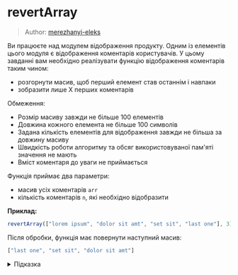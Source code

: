 # revertArray

> Author: [merezhanyi-eleks](https://github.com/merezhanyi-eleks)

Ви працюєте над модулем відображення продукту. Одним із елементів цього модуля є відображення коментарів користувачів. У цьому завданні вам необхідно реалізувати функцію відображення коментарів таким чином:

- розгорнути масив, щоб перший елемент став останнім і навпаки
- зобразити лише Х перших коментарів

Обмеження:

- Розмір масиву завжди не більше 100 елементів
- Довжина кожного елемента не більше 100 символів
- Задана кількість елементів для відображення завжди не більша за довжину масиву
- Швидкість роботи алгоритму та обсяг використовуваної пам'яті значення не мають
- Вміст коментаря до уваги не приймається

Функція приймає два параметри:

- масив усіх коментарів `arr`
- кількість коментарів `n`, які необхідно відобразити

**Приклад:**

```js
revertArray(["lorem ipsum", "dolor sit amt", "set sit", "last one"], 3);
```

Після обробки, функція має повернути наступний масив:

```js
["last one", "set sit", "dolor sit amt"]
```

<details>
  <summary>Підказка</summary>

---
  Перевернути масив можна кількома способами (наприклад, за допомогою циклів, або використовуючи вбудовані методи).

  Зверніть увагу на вбудований метод масиву [reverse](https://developer.mozilla.org/en-US/docs/Web/JavaScript/Reference/Global_Objects/Array/reverse).

  Обмежити довжину масиву можна за допомогою циклів або за допомогою вбудованого методу [slice](https://developer.mozilla.org/en-US/docs/Web/JavaScript/Reference/Global_Objects/Array/slice).

</details>
